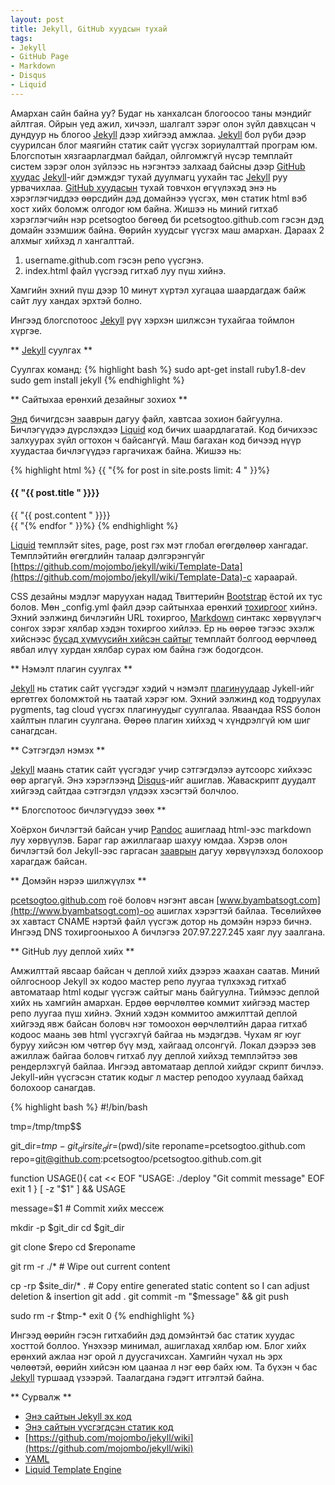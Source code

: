 ```yaml
---
layout: post
title: Jekyll, GitHub хуудсын тухай 
tags:
- Jekyll
- GitHub Page
- Markdown
- Disqus
- Liquid
---
```



Амархан сайн байна уу? Будаг нь ханхалсан блогоосоо таны мэндийг айлтгая. Ойрын үед ажил, хичээл, шалгалт зэрэг олон зүйл давхцсан ч 
дундуур нь блогоо [Jekyll][1] дээр хийгээд амжлаа. [Jekyll][1] бол рүби дээр суурилсан блог маягийн статик сайт үүсгэх зориулалттай 
програм юм. Блогспотын хязгаарлагдмал байдал, ойлгомжгүй нүсэр темплайт систем зэрэг олон зүйлээс нь нэгэнтээ залхаад байсны дээр 
[GitHub хуудас][2] [Jekyll][1]-ийг дэмждэг тухай дуулмагц уухайн тас [Jekyll][1] руу урвачихлаа. [GitHub хуудасын][2] тухай товчхон 
өгүүлэхэд энэ нь хэрэглэгчиддээ өөрсдийн дэд домайнээ үүсгэх, мөн статик html вэб хост хийх боломж олгодог юм байна. Жишээ нь миний 
гитхаб хэрэглэгчийн нэр pcetsogtoo бөгөөд би pcetsogtoo.github.com гэсэн дэд домайн эзэмшиж байна. Өөрийн хуудсыг үүсгэх маш амархан. 
Дараах 2 алхмыг хийхэд л хангалттай. 

1. username.github.com гэсэн репо үүсгэнэ.
2. index.html файл үүсгээд гитхаб луу пүш хийнэ.

Хамгийн эхний пүш дээр 10 минут хүртэл хугацаа шаардагдаж байж сайт луу хандах эрхтэй болно. 

Ингээд блогспотоос [Jekyll][1] рүү хэрхэн шилжсэн тухайгаа тоймлон хүргэе.


** [Jekyll][1] суулгах **

Суулгах команд:
{% highlight bash %}
sudo apt-get install ruby1.8-dev
sudo gem install jekyll
{% endhighlight %}

** Сайтыхаа ерөнхий дезайныг зохиох ** 


[Энд][3] бичигдсэн зааврын дагуу файл, хавтсаа зохион байгуулна. Бичлэгүүдээ дүрслэхдээ [Liquid][11] код бичих шаардлагатай. 
Код бичихээс залхуурах зүйл огтохон ч байсангүй. Маш багахан код бичээд нүүр хуудастаа бичлэгүүдээ гаргачихаж байна.  Жишээ нь:

{% highlight html %}
  {{ "{% for post in site.posts limit: 4 " }}%} 
    <div class="post">
      <h4 class="post-title">
        {{ "{{ post.title " }}}}
      </h4>
      <div class="post-content"> 
        {{ "{{ post.content " }}}}
      </div>
    </div>
  {{ "{% endfor " }}%} 
{% endhighlight %}

[Liquid][11] темплэйт sites, page, post гэх мэт глобал өгөгдөлөөр хангадаг. Темплэйтийн өгөгдлийн талаар дэлгэрэнгүйг
[https://github.com/mojombo/jekyll/wiki/Template-Data](https://github.com/mojombo/jekyll/wiki/Template-Data)-с хараарай.

CSS дезайны мэдлэг маруухан надад Твиттерийн [Bootstrap][4] ёстой их тус болов.  Мөн _config.yml файл дээр сайтынхаа 
ерөнхий [тохиргоог][8] хийнэ. Эхний ээлжинд бичлэгийн URL тохиргоо, [Markdown][5] синтакс хөрвүүлэгч сонгох зэрэг хялбар хэдэн тохиргоо хийлээ.
Ер нь өөрөө тэгээс эхэлж хийснээс [бусад хүмүүсийн хийсэн сайтыг](https://github.com/mojombo/jekyll/wiki/Sites)
темплайт болгоод өөрчлөөд явбал илүү хурдан хялбар сурах юм байна гэж бодогдсон.



** Нэмэлт плагин суулгах **


[Jekyll][1] нь статик сайт үүсгэдэг хэдий ч нэмэлт [плагинуудаар][9] Jykell-ийг өргөтгөх боломжтой нь таатай хэрэг юм. 
Эхний ээлжинд код тодруулах pygments, tag cloud үүсгэх плагинуудыг суулгалаа. Яваандаа RSS болон хайлтын плагин суулгана. 
Өөрөө плагин хийхэд ч хүндрэлгүй юм шиг санагдсан.

 
** Сэтгэгдэл нэмэх ** 


[Jekyll][1] маань статик сайт үүсгэдэг учир сэтгэгдэлээ аутсоорс хийхээс өөр аргагүй. Энэ хэрэглээнд [Disqus][6]-ийг ашиглав. 
Жаваскрипт дуудалт хийгээд сайтдаа сэтгэгдэл үлдээх хэсэгтэй болчлоо.


** Блогспотоос бичлэгүүдээ зөөх **

Хоёрхон бичлэгтэй байсан учир [Pandoc](http://johnmacfarlane.net/pandoc/try) ашиглаад html-ээс markdown луу хөрвүүлэв.
Бараг гар ажиллагаар шахуу юмдаа. Хэрэв олон бичлэгтэй бол Jekyll-ээс гаргасан [зааврын](https://github.com/mojombo/jekyll/wiki/blog-migrations)
дагуу хөрвүүлэхэд болохоор харагдаж байсан.


** Домэйн нэрээ шилжүүлэх **

[pcetsogtoo.github.com](http://pcetsogtoo.github.com) гоё боловч нэгэнт авсан [www.byambatsogt.com](http://www.byambatsogt.com)-оо ашиглах хэрэгтэй байлаа. 
Төсөлийхөө эх хавтаст CNAME нэртэй файл үүсгэж дотор нь домэйн нэрээ бичнэ. Ингээд DNS тохиргооныхоо A бичлэгээ 207.97.227.245 хаяг луу заалгана.



** GitHub луу деплой хийх **


Амжилттай явсаар байсан ч деплой хийх дээрээ жаахан саатав. Миний ойлгосноор Jekyll эх кодоо мастер репо луугаа түлхэхэд
гитхаб автоматаар html кодыг үүсгэж сайтыг мань байгуулна. Тиймээс деплой хийх нь хамгийн амархан. Ердөө өөрчлөлтөө 
коммит хийгээд мастер репо луугаа пүш хийнэ. Эхний хэдэн коммитоо амжилттай деплой 
хийгээд явж байсан боловч нэг томоохон өөрчлөлтийн дараа гитхаб кодоос маань зөв html үүсгэхгүй байгаа нь мэдэгдэв. 
Чухам яг юуг буруу хийсэн юм чөтгөр бүү мэд, хайгаад олсонгүй. Локал дээрээ зөв ажиллаж байгаа боловч гитхаб луу деплой хийхэд
темплэйтээ зөв рендерлэхгүй байлаа. Ингээд автоматаар деплой хийдэг скрипт бичлээ. Jekyll-ийн үүсгэсэн статик кодыг л мастер реподоо
хуулаад байхад болохоор санагдав. 

{% highlight bash %}
#!/bin/bash

tmp=/tmp/tmp$$

git_dir=$tmp-git_dir
site_dir=$(pwd)/site
reponame=pcetsogtoo.github.com
repo=git@github.com:pcetsogtoo/pcetsogtoo.github.com.git

function USAGE(){
cat << EOF
"USAGE: ./deploy "Git commit message"
EOF
exit 1
}
[ -z "$1" ] && USAGE 

message=$1 # Commit хийх мессеж

mkdir -p $git_dir
cd $git_dir

git clone $repo
cd $reponame

git rm -r ./* # Wipe out current content

cp -rp $site_dir/* . # Copy entire generated static content so I can adjust deletion & insertion
git add .
git commit -m "$message" &&  git push

sudo rm -r $tmp-*
exit 0
{% endhighlight %}


Ингээд өөрийн гэсэн гитхабийн дэд домэйнтэй бас статик хуудас хосттой боллоо. Үнэхээр минимал, ашиглахад хялбар юм. Блог хийх ерөнхий 
ажлаа нэг орой л дуусгачихсан. Хамгийн чухал нь эрх чөлөөтэй, өөрийн хийсэн юм цаанаа л нэг өөр байх юм. Та бүхэн ч бас [Jekyll][1] 
туршаад үзээрэй. Таалагдана гэдэгт итгэлтэй байна. 


** Сурвалж **


*  [Энэ сайтын Jekyll эх код](https://github.com/pcetsogtoo/source-for-pcetsogtoo.github.com)
*  [Энэ сайтын үүсгэгдсэн статик код](https://github.com/pcetsogtoo/pcetsogtoo.github.com)
*  [https://github.com/mojombo/jekyll/wiki](https://github.com/mojombo/jekyll/wiki)
*  [YAML](https://github.com/mojombo/jekyll/wiki/yaml-front-matter)
*  [Liquid Template Engine](http://www.liquidmarkup.org/)


  [1]: https://github.com/mojombo/jekyll
  [2]: http://pages.github.com
  [3]: https://github.com/mojombo/jekyll/wiki/Usage
  [4]: http://twitter.github.com/bootstrap
  [5]: http://daringfireball.net/projects/markdown
  [6]: http://disqus.com
  [7]: https://github.com/blog/315-cname-support-for-github-pages 
  [8]: https://github.com/mojombo/jekyll/wiki/Configuration
  [9]: https://github.com/mojombo/jekyll/wiki/Plugins
  [11]: https://github.com/shopify/liquid/wiki/liquid-for-designers


